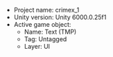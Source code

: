 <!-- UNITY CODE ASSIST INSTRUCTIONS START -->
- Project name: crimex_1
- Unity version: Unity 6000.0.25f1
- Active game object:
  - Name: Text (TMP)
  - Tag: Untagged
  - Layer: UI
<!-- UNITY CODE ASSIST INSTRUCTIONS END -->